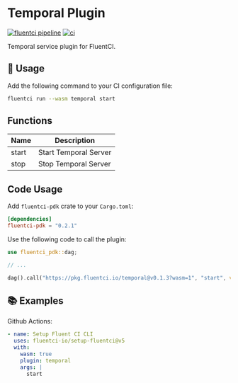 # Temporal Plugin

[![fluentci pipeline](https://shield.fluentci.io/x/temporal)](https://pkg.fluentci.io/temporal)
[![ci](https://github.com/fluentci-io/services/actions/workflows/temporal.yml/badge.svg)](https://github.com/fluentci-io/services/actions/workflows/temporal.yml)

Temporal service plugin for FluentCI.

## 🚀 Usage

Add the following command to your CI configuration file:

```bash
fluentci run --wasm temporal start
```

## Functions

| Name   | Description                                 |
| ------ | --------------------------------------------|
| start  | Start Temporal Server                       |
| stop   | Stop Temporal Server                        |

## Code Usage

Add `fluentci-pdk` crate to your `Cargo.toml`:

```toml
[dependencies]
fluentci-pdk = "0.2.1"
```

Use the following code to call the plugin:

```rust
use fluentci_pdk::dag;

// ...

dag().call("https://pkg.fluentci.io/temporal@v0.1.3?wasm=1", "start", vec![])?;
```

## 📚 Examples

Github Actions:

```yaml
- name: Setup Fluent CI CLI
  uses: fluentci-io/setup-fluentci@v5
  with:
    wasm: true
    plugin: temporal
    args: |
      start
```
